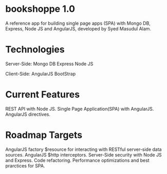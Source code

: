 bookshoppe 1.0
==========

A reference app for building single page apps (SPA) with Mongo DB, Express, Node JS and AngularJS, developed by Syed Masudul Alam.

Technologies
===========
Server-Side:
Mongo DB
Express
Node JS


Client-Side:
AngularJS
BootStrap

Current Features
==============
REST API with Node JS.
Single Page Application(SPA) with AngularJS.
AngularJS directives.


Roadmap Targets
=================
AngularJS factory $resource for interacting with RESTful server-side data sources.
AngularJS $http interceptors.
Server-Side security with Node JS and Express.
Code refactoring.
Performance optimizations and best prarctices for SPA.

